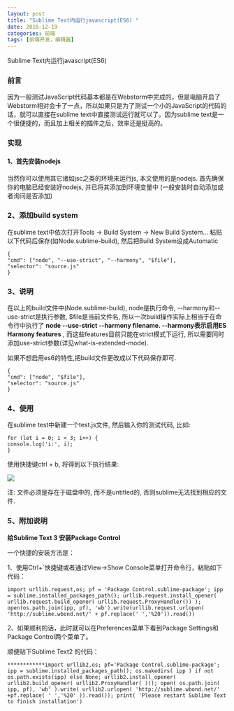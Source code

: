 ```yaml
---
layout: post
title: "Sublime Text内运行javascript(ES6) "
date: 2016-12-19
categories: 前端
tags: [前端开发，编辑器]
---
```


Sublime Text内运行javascript(ES6)

<!-- more -->

### 前言 

因为一般测试JavaScript代码基本都是在Webstorm中完成的，但是电脑开启了Webstorm相对会卡了一点，所以如果只是为了测试一个小的JavaScript的代码的话，就可以直接在sublime text中直接测试运行就可以了。因为sublime text是一个很便捷的，而且加上相关的插件之后，效率还是挺高的。

### 实现

#### 1、首先安装nodejs

当然你可以使用其它诸如jsc之类的环境来运行js, 本文使用的是nodejs. 首先确保你的电脑已经安装好nodejs, 并已将其添加到环境变量中 (一般安装时自动添加或者询问是否添加)

### 2、添加build system

在sublime text中依次打开Tools -> Build System -> New Build System... 粘贴以下代码后保存(如Node.sublime-build), 然后把Build System设成Automatic

    {
    "cmd": ["node", "--use-strict", "--harmony", "$file"],
    "selector": "source.js"
    }   

### 3、说明

在以上的build文件中(Node.sublime-build), node是执行命令, --harmony和--use-strict是执行参数, $file是当前文件名, 所以一次build操作实际上相当于在命令行中执行了 **node --use-strict --harmony filename. --harmony表示启用ES Harmony features** , 而这些features目前只能在strict模式下运行, 所以需要同时添加use-strict参数(详见what-is-extended-mode).

如果不想启用es6的特性,把build文件更改成以下代码保存即可.

    {
    "cmd": ["node", "$file"],
    "selector": "source.js"
    }

### 4、使用
在sublime test中新建一个test.js文件, 然后输入你的测试代码, 比如:

    for (let i = 0; i < 3; i++) {
    console.log('i:', i);
    }

使用快捷键ctrl + b, 将得到以下执行结果:

![](http://p1.bpimg.com/567571/7a4c6e2f2fc0dfd8.png)

注: 文件必须是存在于磁盘中的, 而不是untitled的, 否则sublime无法找到相应的文件.


### 5、附加说明

**给Sublime Text 3 安装Package Control**

一个快捷的安装方法是：

1、使用Ctrl+`快捷键或者通过View->Show Console菜单打开命令行，粘贴如下代码：

    import urllib.request,os; pf = 'Package Control.sublime-package'; ipp = sublime.installed_packages_path(); urllib.request.install_opener( urllib.request.build_opener( urllib.request.ProxyHandler()) ); open(os.path.join(ipp, pf), 'wb').write(urllib.request.urlopen( 'http://sublime.wbond.net/' + pf.replace(' ','%20')).read())  

2、如果顺利的话，此时就可以在Preferences菜单下看到Package Settings和Package Control两个菜单了。

顺便贴下Sublime Text2 的代码：

    ************import urllib2,os; pf='Package Control.sublime-package'; ipp = sublime.installed_packages_path(); os.makedirs( ipp ) if not os.path.exists(ipp) else None; urllib2.install_opener( urllib2.build_opener( urllib2.ProxyHandler( ))); open( os.path.join( ipp, pf), 'wb' ).write( urllib2.urlopen( 'http://sublime.wbond.net/' +pf.replace( ' ','%20' )).read()); print( 'Please restart Sublime Text to finish installation')  